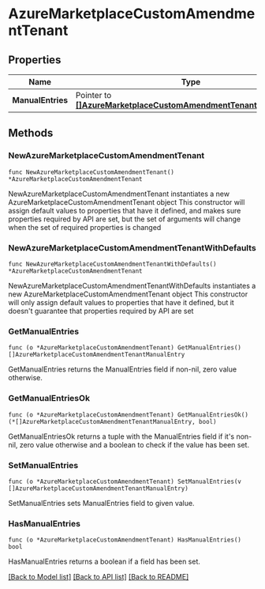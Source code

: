 # AzureMarketplaceCustomAmendmentTenant

## Properties

Name | Type | Description | Notes
------------ | ------------- | ------------- | -------------
**ManualEntries** | Pointer to [**[]AzureMarketplaceCustomAmendmentTenantManualEntry**](AzureMarketplaceCustomAmendmentTenantManualEntry.md) |  | [optional] 

## Methods

### NewAzureMarketplaceCustomAmendmentTenant

`func NewAzureMarketplaceCustomAmendmentTenant() *AzureMarketplaceCustomAmendmentTenant`

NewAzureMarketplaceCustomAmendmentTenant instantiates a new AzureMarketplaceCustomAmendmentTenant object
This constructor will assign default values to properties that have it defined,
and makes sure properties required by API are set, but the set of arguments
will change when the set of required properties is changed

### NewAzureMarketplaceCustomAmendmentTenantWithDefaults

`func NewAzureMarketplaceCustomAmendmentTenantWithDefaults() *AzureMarketplaceCustomAmendmentTenant`

NewAzureMarketplaceCustomAmendmentTenantWithDefaults instantiates a new AzureMarketplaceCustomAmendmentTenant object
This constructor will only assign default values to properties that have it defined,
but it doesn't guarantee that properties required by API are set

### GetManualEntries

`func (o *AzureMarketplaceCustomAmendmentTenant) GetManualEntries() []AzureMarketplaceCustomAmendmentTenantManualEntry`

GetManualEntries returns the ManualEntries field if non-nil, zero value otherwise.

### GetManualEntriesOk

`func (o *AzureMarketplaceCustomAmendmentTenant) GetManualEntriesOk() (*[]AzureMarketplaceCustomAmendmentTenantManualEntry, bool)`

GetManualEntriesOk returns a tuple with the ManualEntries field if it's non-nil, zero value otherwise
and a boolean to check if the value has been set.

### SetManualEntries

`func (o *AzureMarketplaceCustomAmendmentTenant) SetManualEntries(v []AzureMarketplaceCustomAmendmentTenantManualEntry)`

SetManualEntries sets ManualEntries field to given value.

### HasManualEntries

`func (o *AzureMarketplaceCustomAmendmentTenant) HasManualEntries() bool`

HasManualEntries returns a boolean if a field has been set.


[[Back to Model list]](../README.md#documentation-for-models) [[Back to API list]](../README.md#documentation-for-api-endpoints) [[Back to README]](../README.md)


